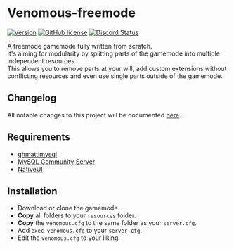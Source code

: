# Venomous-freemode
[![Version](https://img.shields.io/badge/Version-1.0.0-brightgreen.svg)]() [![GitHub license](https://img.shields.io/github/license/FiveM-Scripts/venomous-freemode.svg)](LICENSE) <a href="https://discordapp.com/invite/qnAqCEd" title="Chat on Discord"><img alt="Discord Status" src="https://discordapp.com/api/guilds/285462938691567627/widget.png"></a>

A freemode gamemode fully written from scratch.    
It's aiming for modularity by splitting parts of the gamemode into multiple independent resources.    
This allows you to remove parts at your will, add custom extensions without conflicting resources and even use single parts outside of the gamemode.

## Changelog    
All notable changes to this project will be documented [here](CHANGELOG.md).

## Requirements
- [ghmattimysql](https://github.com/GHMatti/ghmattimysql#install)
- [MySQL Community Server](https://dev.mysql.com/downloads/mysql/)
- [NativeUI](https://github.com/FrazzIe/NativeUILua) 

## Installation
- Download or clone the gamemode.
- **Copy** all folders to your `resources` folder.
- **Copy** the `venomous.cfg` to the same folder as your `server.cfg`.
- Add `exec venomous.cfg` to your `server.cfg`.
- Edit the `venomous.cfg` to your liking.
